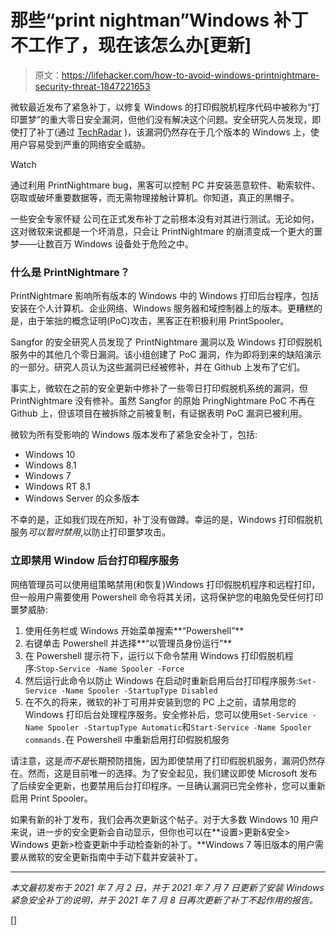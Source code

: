 # 那些“print nightman”Windows 补丁不工作了，现在该怎么办[更新]

> 原文：<https://lifehacker.com/how-to-avoid-windows-printnightmare-security-threat-1847221653>

微软最近发布了紧急补丁，以修复 Windows 的打印假脱机程序代码中被称为“打印噩梦”的重大零日安全漏洞，但他们没有解决这个问题。安全研究人员发现，即使打了补丁(通过 [TechRadar](https://www.techradar.com/news/microsofts-emergency-printnightmare-patch-doesnt-actually-fix-the-issue-at-all) )，该漏洞仍然存在于几个版本的 Windows 上，使用户容易受到严重的网络安全威胁。

Watch

通过利用 PrintNightmare bug，黑客可以控制 PC 并安装恶意软件、勒索软件、窃取或破坏重要数据等，而无需物理接触计算机。你知道，真正的黑帽子。

一些安全专家怀疑 公司在正式发布补丁之前根本没有对其进行测试。无论如何，这对微软来说都是一个坏消息，只会让 PrintNightmare 的崩溃变成一个更大的噩梦——让数百万 Windows 设备处于危险之中。

### **什么是 PrintNightmare？**

PrintNightmare 影响所有版本的 Windows 中的 Windows 打印后台程序，包括安装在个人计算机、企业网络、Windows 服务器和域控制器上的版本。更糟糕的是，由于笨拙的概念证明(PoC)攻击，黑客正在积极利用 PrintSpooler。

Sangfor 的安全研究人员发现了 PrintNightmare 漏洞以及 Windows 打印假脱机服务中的其他几个零日漏洞。该小组创建了 PoC 漏洞，作为即将到来的缺陷演示的一部分。研究人员认为这些漏洞已经被修补，并在 Github 上发布了它们。

事实上，微软在之前的安全更新中修补了一些零日打印假脱机系统的漏洞，但 PrintNightmare 没有修补。虽然 Sangfor 的原始 PringNightmare PoC 不再在 Github 上，但该项目在被拆除之前被复制，有证据表明 PoC 漏洞已被利用。

微软为所有受影响的 Windows 版本发布了紧急安全补丁，包括:

*   Windows 10
*   Windows 8.1
*   Windows 7
*   Windows RT 8.1
*   Windows Server 的众多版本

不幸的是，正如我们现在所知，补丁没有做蹲。幸运的是，Windows 打印假脱机服务*可以暂时禁用*,以防止打印噩梦攻击。

### **立即禁用 Window 后台打印程序服务**

网络管理员可以使用组策略禁用(和恢复)Windows 打印假脱机程序和远程打印，但一般用户需要使用 Powershell 命令将其关闭，这将保护您的电脑免受任何打印噩梦威胁:

1.  使用任务栏或 Windows 开始菜单搜索**“Powershell”**
2.  右键单击 Powershell 并选择**“以管理员身份运行”**
3.  在 Powershell 提示符下，运行以下命令禁用 Windows 打印假脱机程序:`Stop-Service -Name Spooler -Force`
4.  然后运行此命令以防止 Windows 在启动时重新启用后台打印程序服务:`Set-Service -Name Spooler -StartupType Disabled`
5.  在不久的将来，微软的补丁可用并安装到您的 PC 上之前，请禁用您的 Windows 打印后台处理程序服务。安全修补后，您可以使用`Set-Service -Name Spooler -StartupType Automatic`和`Start-Service -Name Spooler commands.`在 Powershell 中重新启用打印假脱机服务

请注意，这是*而不是*长期预防措施，因为即使禁用了打印假脱机服务，漏洞仍然存在。然而，这是目前唯一的选择。为了安全起见，我们建议即使 Microsoft 发布了后续安全更新，也要禁用后台打印程序。一旦确认漏洞已完全修补，您可以重新启用 Print Spooler。

如果有新的补丁发布，我们会再次更新这个帖子。对于大多数 Windows 10 用户来说，进一步的安全更新会自动显示，但你也可以在**设置>更新&安全> Windows 更新>检查更新中手动检查新的补丁。**Windows 7 等旧版本的用户需要从微软的安全更新指南中手动下载并安装补丁。

* * *

*本文最初发布于 2021 年 7 月 2 日，并于 2021 年 7 月 7 日更新了安装 Windows 紧急安全补丁的说明，并于 2021 年 7 月 8 日再次更新了补丁不起作用的报告。*

[]